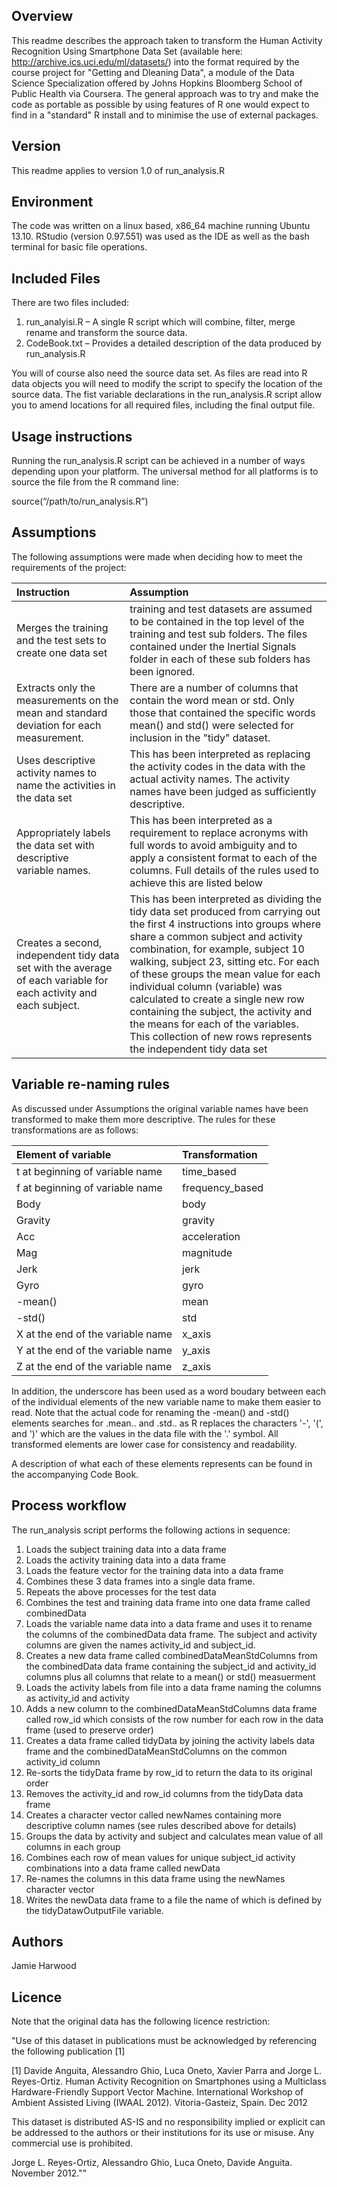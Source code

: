 ## Overview

This readme describes the approach taken to transform the Human Activity Recognition Using Smartphone Data Set (available here: http://archive.ics.uci.edu/ml/datasets/) into the format required by the course project for "Getting and Dleaning Data", a module of the Data Science Specialization offered by Johns Hopkins Bloomberg School of Public Health via Coursera.  The general approach was to try and make the code as portable as possible by using features of R one would expect to find in a "standard" R install and to minimise the use of external packages.

## Version

This readme applies to version 1.0 of run_analysis.R

## Environment

The code was written on a linux based,  x86_64 machine running Ubuntu 13.10.  RStudio (version 0.97.551) was used as the IDE as well as the bash terminal for basic file operations.

## Included Files

There are two files included:

1. run_analyisi.R – A single R script which will combine, filter, merge rename and transform the source data.
2. CodeBook.txt – Provides a detailed description of the data produced by run_analysis.R

You will of course also need the source data set.  As files are read into R data objects you will need to modify the script to specify the location of the source data.  The fist variable declarations in the run_analysis.R script allow you to amend locations for all required files, including the final output file.

## Usage instructions

Running the run_analysis.R script can be achieved in a number of ways depending upon your platform.  The universal method for all platforms is to source the file from the R command line:

source(“/path/to/run_analysis.R”)


## Assumptions

The following assumptions were made when deciding how to meet the requirements of the project:

| Instruction | Assumption |
|:------------------------------------|:------------------------------------|
| Merges the training and the test sets to create one data set | training and test datasets are assumed to be contained in the top level of the training and test sub folders.  The files contained under the Inertial Signals folder in each of these sub folders has been ignored. |
| Extracts only the measurements on the mean and standard deviation for each measurement.   | There are a number of columns that contain the word mean or std.  Only those that contained the specific words mean() and std() were selected for inclusion in the "tidy" dataset. |
| Uses descriptive activity names to name the activities in the data set | This has been interpreted as replacing the activity codes in the data with the actual activity names.  The activity names have been judged as sufficiently descriptive. | 
| Appropriately labels the data set with descriptive variable names.  | This has been interpreted as a requirement to replace acronyms with full words to avoid ambiguity and to apply a consistent format to each of the columns.  Full details of the rules used to achieve this are listed below |
| Creates a second, independent tidy data set with the average of each variable for each activity and each subject.  | This has been interpreted as dividing the tidy data set produced from carrying out the first 4 instructions into groups where share a common subject and activity combination, for example, subject 10 walking, subject 23, sitting etc.  For each of these groups the mean value for each individual column (variable) was calculated to create a single new row containing the subject, the activity and the means for each of the variables.  This collection of new rows represents the independent tidy data set|

## Variable re-naming rules

As discussed under Assumptions the original variable names have been transformed to make them more descriptive.  The rules for these transformations are as follows:

| Element of variable | Transformation |
|:------------------------------------|:------------------------------------|
| t at beginning of variable name | time_based |
| f at beginning of variable name | frequency_based |
| Body | body |
| Gravity | gravity |
| Acc | acceleration |
| Mag | magnitude |
| Jerk |jerk |
| Gyro | gyro |
| -mean() |mean |
| -std() | std |
| X at the end of the variable name | x_axis |
| Y at the end of the variable name | y_axis |
| Z at the end of the variable name | z_axis |

In addition, the underscore has been used as a word boudary between each of the individual elements of the new variable name to make them easier to read.  Note that the actual code for renaming the -mean() and -std() elements searches for .mean.. and .std.. as R replaces the characters '-', '(', and ')' which are the values in the data file with the '.' symbol.  All transformed elements are lower case for consistency and readability.

A description of what each of these elements represents can be found in the accompanying Code Book.

## Process workflow

The run_analysis script performs the following actions in sequence:

1. Loads the subject training data into a data frame
2. Loads the activity training data into a data frame
3. Loads the feature vector for the training data into a data frame
4. Combines these 3 data frames into a single data frame.
5. Repeats the above processes for the test data
6. Combines the test and training data frame into one data frame called combinedData
7. Loads the variable name data into a data frame and uses it to rename the columns of the combinedData data frame.  The subject and activity columns are given the names activity_id and subject_id.
8. Creates a new data frame called combinedDataMeanStdColumns from the combinedData data frame containing the subject_id and activity_id columns plus all columns  that relate to a mean() or std() measuerment
9. Loads the activity labels from file into a data frame naming the columns as activity_id and activity
10. Adds a new column to the combinedDataMeanStdColumns data frame called row_id which consists of the row number for each row in the data frame (used to preserve order)
11. Creates a data frame called tidyData by joining the activity labels data frame and the combinedDataMeanStdColumns on the common activity_id column
12. Re-sorts the tidyData frame by row_id to return the data to its original order
13. Removes the activity_id and row_id columns from the tidyData data frame
14. Creates a character vector called newNames containing more descriptive column names (see rules described above for details)
15. Groups the data by activity and subject and calculates mean value of all columns in each group
16. Combines each row of mean values for unique subject_id activity combinations into a data frame called newData
17. Re-names the columns in this data frame using the newNames character vector
18. Writes the newData data frame to a file the name of which is defined by the tidyDatawOutputFile variable.

## Authors

Jamie Harwood

## Licence

Note that the original data has the following licence restriction:

"Use of this dataset in publications must be acknowledged by referencing the following publication [1] 

[1] Davide Anguita, Alessandro Ghio, Luca Oneto, Xavier Parra and Jorge L. Reyes-Ortiz. Human Activity Recognition on Smartphones using a Multiclass Hardware-Friendly Support Vector Machine. International Workshop of Ambient Assisted Living (IWAAL 2012). Vitoria-Gasteiz, Spain. Dec 2012

This dataset is distributed AS-IS and no responsibility implied or explicit can be addressed to the authors or their institutions for its use or misuse. Any commercial use is prohibited.

Jorge L. Reyes-Ortiz, Alessandro Ghio, Luca Oneto, Davide Anguita. November 2012.""

